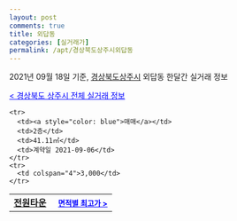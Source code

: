 ```yaml
---
layout: post
comments: true
title: 외답동
categories: [실거래가]
permalink: /apt/경상북도상주시외답동
---
```


2021년 09월 18일 기준, <a href="/apt/경상북도상주시">경상북도상주시</a> 외답동 한달간 실거래 정보

<a style="color: blue;" href="/apt/경상북도상주시">< 경상북도 상주시 전체 실거래 정보</a>
<!---- start ---->
<table>
  <tr>
    <td colspan="4" style="font-weight: bold;"><a href="/apt/경상북도상주시외답동전원타운">전원타운</a> &nbsp;&nbsp;&nbsp; <a style="color: blue; font-size: smaller;" href="/apt/경상북도상주시외답동전원타운">면적별 최고가 ></a></td>
  </tr>
    
    <tr>
      <td><a style="color: blue">매매</a></td>
      <td>2층</td>
      <td>41.11㎡</td>
      <td>계약일 2021-09-06</td>
    </tr>
    <tr>
      <td colspan="4">3,000</td>
    </tr>
      
</table>
<!---- end ---->
    